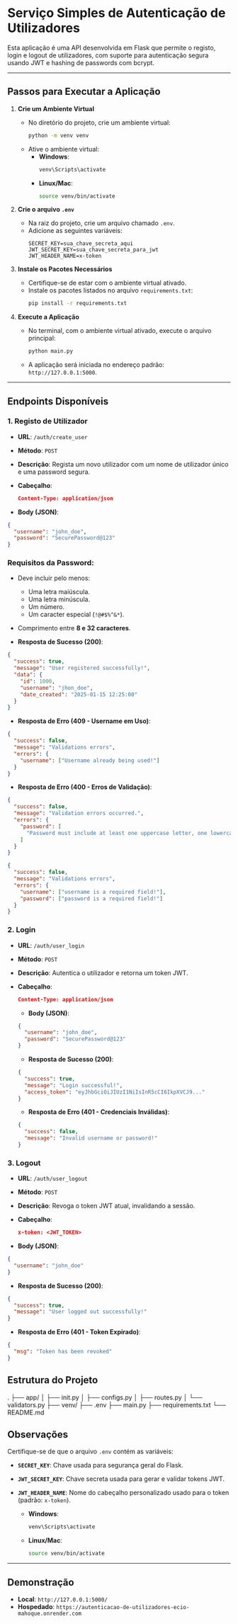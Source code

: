 # Serviço Simples de Autenticação de Utilizadores

Esta aplicação é uma API desenvolvida em Flask que permite o registo, login e logout de utilizadores, com suporte para autenticação segura usando JWT e hashing de passwords com bcrypt.

---

## Passos para Executar a Aplicação

1. **Crie um Ambiente Virtual**

   - No diretório do projeto, crie um ambiente virtual:
     ```bash
     python -m venv venv
     ```
   - Ative o ambiente virtual:
     - **Windows**:
       ```bash
       venv\Scripts\activate
       ```
     - **Linux/Mac**:
       ```bash
       source venv/bin/activate
       ```

2. **Crie o arquivo `.env`**

   - Na raiz do projeto, crie um arquivo chamado `.env`.
   - Adicione as seguintes variáveis:
     ```env
     SECRET_KEY=sua_chave_secreta_aqui
     JWT_SECRET_KEY=sua_chave_secreta_para_jwt
     JWT_HEADER_NAME=x-token
     ```

3. **Instale os Pacotes Necessários**

   - Certifique-se de estar com o ambiente virtual ativado.
   - Instale os pacotes listados no arquivo `requirements.txt`:
     ```bash
     pip install -r requirements.txt
     ```

4. **Execute a Aplicação**

   - No terminal, com o ambiente virtual ativado, execute o arquivo principal:
     ```bash
     python main.py
     ```
   - A aplicação será iniciada no endereço padrão: `http://127.0.0.1:5000`.

---

## Endpoints Disponíveis

### 1. **Registo de Utilizador**

- **URL**: `/auth/create_user`
- **Método**: `POST`
- **Descrição**: Regista um novo utilizador com um nome de utilizador único e uma password segura.
- **Cabeçalho**:

  ```json
  Content-Type: application/json
  ```

- **Body (JSON)**:

```json
{
  "username": "john_doe",
  "password": "SecurePassword@123"
}
```

### Requisitos da Password:

- Deve incluir pelo menos:
  - Uma letra maiúscula.
  - Uma letra minúscula.
  - Um número.
  - Um caracter especial (`!@#$%^&*`).
- Comprimento entre **8 e 32 caracteres**.

- **Resposta de Sucesso (200)**:

```json
{
  "success": true,
  "message": "User registered successfully!",
  "data": {
    "id": 1000,
    "username": "jhon_doe",
    "date_created": "2025-01-15 12:25:00"
  }
}
```

- **Resposta de Erro (409 - Username em Uso)**:

```json
{
  "success": false,
  "message": "Validations errors",
  "errors": {
    "username": ["Username already being used!"]
  }
}
```

- **Resposta de Erro (400 - Erros de Validação)**:

```json
{
  "success": false,
  "message": "Validation errors occurred.",
  "errors": {
    "password": [
      "Password must include at least one uppercase letter, one lowercase letter, one number, and one special character, and be between 8 and 32 characters long"
    ]
  }
}
```

```json
{
  "success": false,
  "message": "Validations errors",
  "errors": {
    "username": ["username is a required field!"],
    "password": ["password is a required field!"]
  }
}
```

### 2. **Login**

- **URL**: `/auth/user_login`
- **Método**: `POST`
- **Descrição**: Autentica o utilizador e retorna um token JWT.
- **Cabeçalho**:

  ```json
  Content-Type: application/json
  ```

  - **Body (JSON)**:

  ```json
  {
    "username": "john_doe",
    "password": "SecurePassword@123"
  }
  ```

  - **Resposta de Sucesso (200)**:

  ```json
  {
    "success": true,
    "message": "Login successful!",
    "access_token": "eyJhbGciOiJIUzI1NiIsInR5cCI6IkpXVCJ9..."
  }
  ```

  - **Resposta de Erro (401 - Credenciais Inválidas)**:

  ```json
  {
    "success": false,
    "message": "Invalid username or password!"
  }
  ```

### 3. **Logout**

- **URL**: `/auth/user_logout`
- **Método**: `POST`
- **Descrição**: Revoga o token JWT atual, invalidando a sessão.
- **Cabeçalho**:

  ```json
  x-token: <JWT_TOKEN>
  ```

- **Body (JSON)**:

```json
{
  "username": "john_doe"
}
```

- **Resposta de Sucesso (200)**:

```json
{
  "success": true,
  "message": "User logged out successfully!"
}
```

- **Resposta de Erro (401 - Token Expirado)**:

```json
{
  "msg": "Token has been revoked"
}
```

## Estrutura do Projeto

. ├── app/
│ ├── init.py
│ ├── configs.py
│ ├── routes.py
│ └── validators.py
├── venv/
├── .env
├── main.py
├── requirements.txt
└── README.md

## Observações

Certifique-se de que o arquivo `.env` contém as variáveis:

- **`SECRET_KEY`**: Chave usada para segurança geral do Flask.
- **`JWT_SECRET_KEY`**: Chave secreta usada para gerar e validar tokens JWT.
- **`JWT_HEADER_NAME`**: Nome do cabeçalho personalizado usado para o token (padrão: `x-token`).

  - **Windows**:
    ```bash
    venv\Scripts\activate
    ```
  - **Linux/Mac**:
    ```bash
    source venv/bin/activate
    ```

---

## Demonstração

- **Local**: `http://127.0.0.1:5000/`
- **Hospedado**: `https://autenticacao-de-utilizadores-ecio-mahoque.onrender.com`
